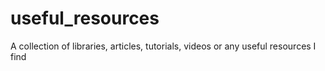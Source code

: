 # useful_resources
A collection of libraries, articles, tutorials, videos or any useful resources I find
